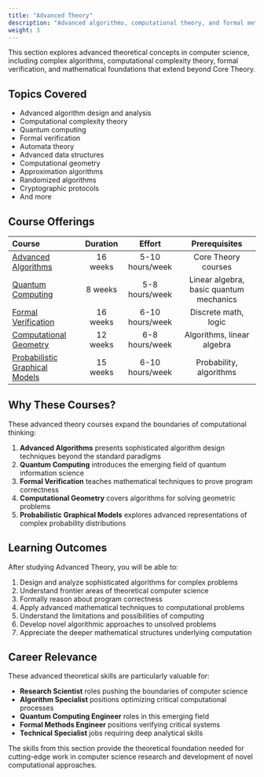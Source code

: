```yaml
---
title: "Advanced Theory"
description: "Advanced algorithms, computational theory, and formal methods"
weight: 3
---
```


This section explores advanced theoretical concepts in computer science, including complex algorithms, computational complexity theory, formal verification, and mathematical foundations that extend beyond Core Theory.

## Topics Covered

- Advanced algorithm design and analysis
- Computational complexity theory
- Quantum computing
- Formal verification
- Automata theory
- Advanced data structures
- Computational geometry
- Approximation algorithms
- Randomized algorithms
- Cryptographic protocols
- And more

## Course Offerings

| Course | Duration | Effort | Prerequisites |
| :--- | :---: | :---: | :---: |
| [Advanced Algorithms](https://www.edx.org/learn/computer-science/harvard-university-advanced-algorithms) | 16 weeks | 5-10 hours/week | Core Theory courses |
| [Quantum Computing](https://www.edx.org/learn/quantum-computing/university-of-california-berkeley-quantum-mechanics-and-quantum-computation) | 8 weeks | 5-8 hours/week | Linear algebra, basic quantum mechanics |
| [Formal Verification](https://softwarefoundations.cis.upenn.edu/) | 16 weeks | 6-10 hours/week | Discrete math, logic |
| [Computational Geometry](https://www.edx.org/learn/geometry/tsinghua-university-computational-geometry) | 12 weeks | 6-8 hours/week | Algorithms, linear algebra |
| [Probabilistic Graphical Models](https://www.coursera.org/specializations/probabilistic-graphical-models) | 15 weeks | 6-10 hours/week | Probability, algorithms |

## Why These Courses?

These advanced theory courses expand the boundaries of computational thinking:

1. **Advanced Algorithms** presents sophisticated algorithm design techniques beyond the standard paradigms
2. **Quantum Computing** introduces the emerging field of quantum information science
3. **Formal Verification** teaches mathematical techniques to prove program correctness
4. **Computational Geometry** covers algorithms for solving geometric problems
5. **Probabilistic Graphical Models** explores advanced representations of complex probability distributions

## Learning Outcomes

After studying Advanced Theory, you will be able to:

1. Design and analyze sophisticated algorithms for complex problems
2. Understand frontier areas of theoretical computer science
3. Formally reason about program correctness
4. Apply advanced mathematical techniques to computational problems
5. Understand the limitations and possibilities of computing
6. Develop novel algorithmic approaches to unsolved problems
7. Appreciate the deeper mathematical structures underlying computation

## Career Relevance

These advanced theoretical skills are particularly valuable for:

- **Research Scientist** roles pushing the boundaries of computer science
- **Algorithm Specialist** positions optimizing critical computational processes
- **Quantum Computing Engineer** roles in this emerging field
- **Formal Methods Engineer** positions verifying critical systems
- **Technical Specialist** jobs requiring deep analytical skills

The skills from this section provide the theoretical foundation needed for cutting-edge work in computer science research and development of novel computational approaches. 